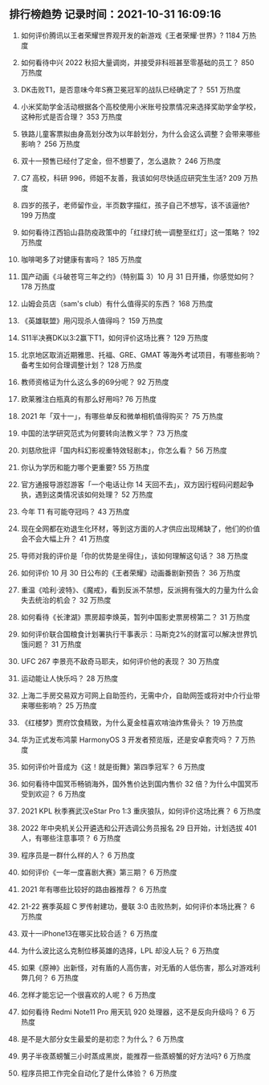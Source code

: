 
## 排行榜趋势 记录时间：2021-10-31 16:09:16
  
  1. 如何评价腾讯以王者荣耀世界观开发的新游戏《王者荣耀·世界》? 1184 万热度
    
  2. 如何看待中兴 2022 秋招大量调岗，并接受非科班甚至零基础的员工？ 850 万热度
    
  3. DK击败T1，是否意味今年S赛卫冕冠军的战队已经确定了？ 551 万热度
    
  4. 小米奖助学金活动根据各个高校使用小米账号投票情况来选择奖助学金学校，这种形式是否合理？ 353 万热度
    
  5. 铁路儿童客票拟由身高划分改为以年龄划分，为什么会这么调整？会带来哪些影响？ 256 万热度
    
  6. 双十一预售已经付了定金，但不想要了，怎么退款？ 246 万热度
    
  7. C7 高校，科研 996，师姐不友善，我该如何尽快适应研究生生活? 209 万热度
    
  8. 四岁的孩子，老师留作业，半页数字描红，孩子自己不想写，该不该逼他? 199 万热度
    
  9. 如何看待江西铅山县防疫政策中的「红绿灯统一调整至红灯」这一策略？ 192 万热度
    
  10. 咖啡喝多了对健康有害吗？ 185 万热度
    
  11. 国产动画《斗破苍穹三年之约》（特别篇 3）10 月 31 日开播，你感觉如何？ 178 万热度
    
  12. 山姆会员店（sam's club）有什么值得买的东西？ 168 万热度
    
  13. 《英雄联盟》用闪现杀人值得吗？ 159 万热度
    
  14. S11半决赛DK以3:2赢下T1，如何评价这场比赛？ 129 万热度
    
  15. 北京地区取消近期雅思、托福、GRE、GMAT 等海外考试项目，有哪些影响？备考生如何合理调整计划？ 128 万热度
    
  16. 教师资格证为什么这么多的69分呢？ 92 万热度
    
  17. 欧莱雅注白瓶真的有那么好用吗? 76 万热度
    
  18. 2021 年「双十一」，有哪些单反和微单相机值得购买？ 75 万热度
    
  19. 中国的法学研究范式为何要转向法教义学？ 73 万热度
    
  20. 刘慈欣批评「国内科幻影视重特效轻剧本」，你怎么看？ 56 万热度
    
  21. 你认为学历和能力哪个更重要? 55 万热度
    
  22. 官方通报导游怼游客「一个电话让你 14 天回不去」，双方因行程码问题起争执，遇到这类情况该如何处理？ 52 万热度
    
  23. 今年 T1 有可能夺冠吗？ 43 万热度
    
  24. 现在全网都在劝退生化环材，等到这方面的人才供应出现稀缺了，他们的价值会不会大幅上升？ 41 万热度
    
  25. 导师对我的评价是「你的优势是坐得住」，该如何理解这句话？ 38 万热度
    
  26. 如何评价 10 月 30 日公布的《王者荣耀》动画番剧新预告？ 36 万热度
    
  27. 重温《哈利·波特》、《魔戒》，看到反派不禁想，反派拥有强大的力量为什么会失去统治的机会？ 32 万热度
    
  28. 如何看待《长津湖》票房超李焕英，暂列中国影史票房榜第二？ 31 万热度
    
  29. 如何评价联合国粮食计划署执行干事表示：马斯克2%的财富可以解决世界饥饿问题？ 31 万热度
    
  30. UFC 267 李景亮不敌奇马耶夫，如何评价他的表现？ 30 万热度
    
  31. 运动能让人快乐吗？ 28 万热度
    
  32. 上海二手房交易双方可网上自助签约，无需中介，自助网签或将对中介行业带来哪些影响？ 25 万热度
    
  33. 《红楼梦》贾府饮食精致，为什么夏金桂喜欢啃油炸焦骨头？ 19 万热度
    
  34. 华为正式发布鸿蒙 HarmonyOS 3 开发者预览版，还是安卓套壳吗？ 7 万热度
    
  35. 如何评价叶音成为《这！就是街舞》第四季冠军？ 6 万热度
    
  36. 如何看待中国冥币畅销海外，国外售价达到国内售价 32 倍？为什么中国冥币受到欢迎？ 6 万热度
    
  37. 2021 KPL 秋季赛武汉eStar Pro 1:3 重庆狼队，如何评价这场比赛？ 6 万热度
    
  38. 2022 年中央机关公开遴选和公开选调公务员报名 29 日开始，计划选拔 401 人，有哪些注意事项？ 6 万热度
    
  39. 程序员是一群什么样的人？ 6 万热度
    
  40. 如何评价《一年一度喜剧大赛》第三期？ 6 万热度
    
  41. 2021 年有哪些比较好的路由器推荐？ 6 万热度
    
  42. 21-22 赛季英超 C 罗传射建功，曼联 3:0 击败热刺，如何评价本场比赛？ 6 万热度
    
  43. 双十一iPhone13在哪买比较合适？ 6 万热度
    
  44. 为什么波比这么克制位移英雄的选择，LPL 却没人玩？ 6 万热度
    
  45. 如果《原神》出新怪，对有盾的人高伤害，对无盾的人低伤害，那么对游戏利弊几何？ 6 万热度
    
  46. 怎样才能忘记一个很喜欢的人呢？ 6 万热度
    
  47. 如何看待 Redmi Note11 Pro 用天玑 920 处理器，这不是反向升级吗？ 6 万热度
    
  48. 是不是大部分女生最爱的是初恋？为什么？ 6 万热度
    
  49. 男子半夜蒸螃蟹三小时蒸成黑炭，能推荐一些蒸螃蟹的好方法吗? 6 万热度
    
  50. 程序员把工作完全自动化了是什么体验？ 6 万热度
    
